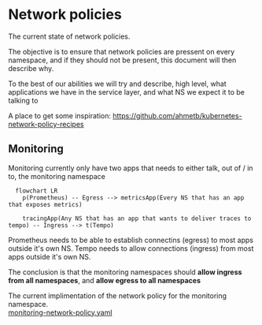 # Network policies

The current state of network policies.

The objective is to ensure that network policies are pressent on every namespace, and if they should not be present, this document will then describe why.

To the best of our abilities we will try and describe, high level, what applications we have in the service layer, and what NS we expect it to be talking to
<!--
By default, a pod is non-isolated for egress; all outbound connections are allowed.
By default, a pod is non-isolated for ingress; all inbound connections are allowed.
-->

A place to get some inspiration:
https://github.com/ahmetb/kubernetes-network-policy-recipes

## Monitoring
Monitoring currently only have two apps that needs to either talk, out of / in to, the monitoring namespace

```mermaid
  flowchart LR
    p(Prometheus) -- Egress --> metricsApp(Every NS that has an app that exposes metrics)

    tracingApp(Any NS that has an app that wants to deliver traces to tempo) -- Ingress --> t(Tempo)
```
Prometheus needs to be able to establish connectins (egress) to most apps outside it's own NS.
Tempo needs to allow connections (ingress) from most apps outside it's own NS.

The conclusion is that the monitoring namespaces should **allow ingress from all namespaces**, and **allow egress to all namespaces**

The current implimentation of the network policy for the monitoring namespace. <br>
[monitoring-network-policy.yaml](/yggdrasil/services/monitoring/network-policy.yaml)
